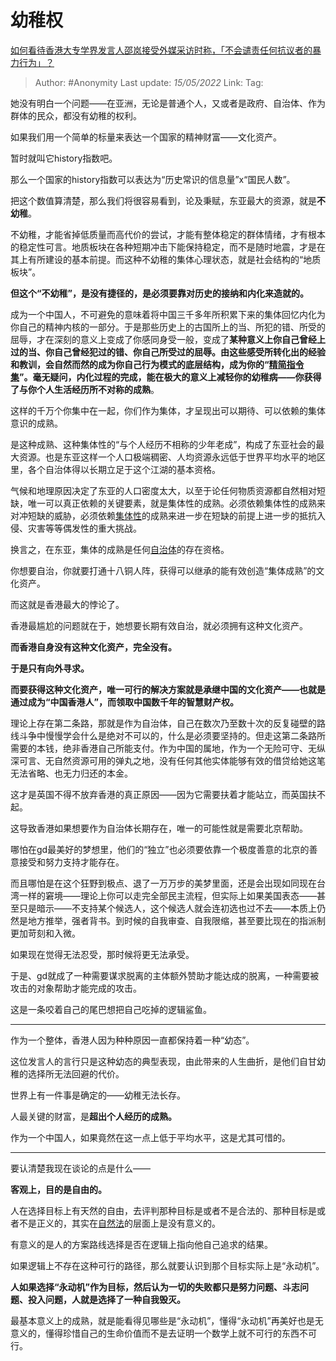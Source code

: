 # 幼稚权
[如何看待香港大专学界发言人邵岚接受外媒采访时称，「不会谴责任何抗议者的暴力行为」？](https://www.zhihu.com/question/355613206/answer/893427036)

> Author: #Anonymity
> Last update: *15/05/2022*
> Link:
> Tag:

她没有明白一个问题——在亚洲，无论是普通个人，又或者是政府、自治体、作为群体的民众，都没有幼稚的权利。

如果我们用一个简单的标量来表达一个国家的精神财富——文化资产。

暂时就叫它history指数吧。

那么一个国家的history指数可以表达为“历史常识的信息量”x“国民人数”。

把这个数值算清楚，那么我们将很容易看到，论及秉赋，东亚最大的资源，就是**不幼稚**。

不幼稚，才能省掉低质量而高代价的尝试，才能有整体稳定的群体情绪，才有根本的稳定性可言。地质板块在各种短期冲击下能保持稳定，而不是随时地震，才是在其上有所建设的基本前提。而这种不幼稚的集体心理状态，就是社会结构的“地质板块”。

**但这个“不幼稚”，是没有捷径的，是必须要靠对历史的接纳和内化来造就的。**

成为一个中国人，不可避免的意味着将中国三千多年所积累下来的集体回忆内化为你自己的精神内核的一部分。于是那些历史上的古国所上的当、所犯的错、所受的屈辱，才在深刻的意义上变成了你感同身受一般，变成了**某种意义上你自己曾经上过的当、你自己曾经犯过的错、你自己所受过的屈辱。**由这些感受所转化出的经验和教训，会自然而然的成为你自己行为模式的底层结构，成为你的“[精简指令集](https://www.zhihu.com/search?q=%E7%B2%BE%E7%AE%80%E6%8C%87%E4%BB%A4%E9%9B%86&search_source=Entity&hybrid_search_source=Entity&hybrid_search_extra=%7B%22sourceType%22%3A%22answer%22%2C%22sourceId%22%3A893427036%7D)”。毫无疑问，内化过程的完成，能在极大的意义上减轻你的幼稚病——你获得了**与你个人生活经历所不对称的成熟**。

这样的千万个你集中在一起，你们作为集体，才呈现出可以期待、可以依赖的集体意识的成熟。

是这种成熟、这种集体性的“与个人经历不相称的少年老成”，构成了东亚社会的最大资源。也是东亚这样一个人口极端稠密、人均资源永远低于世界平均水平的地区里，各个自治体得以长期立足于这个江湖的基本资格。

气候和地理原因决定了东亚的人口密度太大，以至于论任何物质资源都自然相对短缺，唯一可以真正依赖的关键要素，就是集体性的成熟。必须依赖集体性的成熟来对冲短缺的威胁，必须依赖[集体性](https://www.zhihu.com/search?q=%E9%9B%86%E4%BD%93%E6%80%A7&search_source=Entity&hybrid_search_source=Entity&hybrid_search_extra=%7B%22sourceType%22%3A%22answer%22%2C%22sourceId%22%3A893427036%7D)的成熟来进一步在短缺的前提上进一步的抵抗入侵、灾害等等偶发性的重大挑战。

换言之，在东亚，集体的成熟是任何[自治体](https://www.zhihu.com/search?q=%E8%87%AA%E6%B2%BB%E4%BD%93&search_source=Entity&hybrid_search_source=Entity&hybrid_search_extra=%7B%22sourceType%22%3A%22answer%22%2C%22sourceId%22%3A893427036%7D)的存在资格。

你想要自治，你就要打通十八铜人阵，获得可以继承的能有效创造“集体成熟”的文化资产。

而这就是香港最大的悖论了。

香港最尴尬的问题就在于，她想要长期有效自治，就必须拥有这种文化资产。

**而香港自身没有这种文化资产，完全没有。**

**于是只有向外寻求。**

**而要获得这种文化资产，唯一可行的解决方案就是承继中国的文化资产——也就是通过成为“中国香港人”，而领取中国数千年的智慧财产权。**

理论上存在第二条路，那就是作为自治体，自己在数次乃至数十次的反复碰壁的路线斗争中慢慢学会什么是绝对不可以的，什么是必须要坚持的。但走这第二条路所需要的本钱，绝非香港自己所能支付。作为中国的属地，作为一个无险可守、无纵深可言、无自然资源可用的弹丸之地，没有任何其他实体能够有效的借贷给她这笔无法省略、也无力归还的本金。

这才是英国不得不放弃香港的真正原因——因为它需要扶着才能站立，而英国扶不起。

这导致香港如果想要作为自治体长期存在，唯一的可能性就是需要北京帮助。

哪怕在gd最美好的梦想里，他们的“独立”也必须要依靠一个极度善意的北京的善意接受和努力支持才能存在。

而且哪怕是在这个狂野到极点、退了一万万步的美梦里面，还是会出现如同现在台湾一样的窘境——理论上你可以走完全部民主流程，但实际上如果美国表态——甚至只是暗示——不支持某个候选人，这个候选人就会连初选也过不去——本质上仍然是地方推举，强者背书。到时候的自我审查、自我限缩，甚至要比现在的指派制更加苛刻和入微。

如果现在觉得无法忍受，那时候将更无法承受。

于是、gd就成了一种需要谋求脱离的主体额外赞助才能达成的脱离，一种需要被攻击的对象帮助才能完成的攻击。

这是一条咬着自己的尾巴想把自己吃掉的逻辑鲨鱼。

---

作为一个整体，香港人因为种种原因一直都保持着一种“幼态”。

这位发言人的言行只是这种幼态的典型表现，由此带来的人生曲折，是他们自甘幼稚的选择所无法回避的代价。

世界上有一件事是确定的——幼稚无法长存。

人最关键的财富，是**超出个人经历的成熟。**

作为一个中国人，如果竟然在这一点上低于平均水平，这是尤其可惜的。

---

要认清楚我现在谈论的点是什么——

**客观上，目的是自由的。**

人在选择目标上有天然的自由，去评判那种目标是或者不是合法的、那种目标是或者不是正义的，其实在[自然法](https://www.zhihu.com/search?q=%E8%87%AA%E7%84%B6%E6%B3%95&search_source=Entity&hybrid_search_source=Entity&hybrid_search_extra=%7B%22sourceType%22%3A%22answer%22%2C%22sourceId%22%3A893427036%7D)的层面上是没有意义的。

有意义的是人的方案路线选择是否在逻辑上指向他自己追求的结果。

如果逻辑上不存在这种可行的路径，那么就要认识到那个目标实际上是“永动机”。

**人如果选择“永动机”作为目标，然后认为一切的失败都只是努力问题、斗志问题、投入问题，人就是选择了一种自我毁灭。**

最基本意义上的成熟，就是能看得见哪些是“永动机”，懂得“永动机”再美好也是无意义的，懂得珍惜自己的生命价值而不是去证明一个数学上就不可行的东西不可行。
